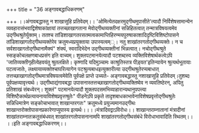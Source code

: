 +++
title = "36 अङ्गावबद्धाधिकरणम्"

+++
।।अंगावबद्धास्तु न शाखासुहि प्रतिवेदम्।। 'ओमित्येतदक्षरमुद्गीथमुपासीते'त्यादौ निर्विशेषसामान्येन व्यवहारासंभवाद्विशेषाकांक्षायां तत्तच्छाखागताना मेवोद्गीथव्यक्तीनां सन्निहितत्वात् तन्मात्रविषयत्वमेव उद्गीथश्रुतेर्युक्तम्। ततश्च तांडिशाखागतरसतमत्वकामाप्तिहिरण्मयपुरुषाकाशादिदृष्टिविशिष्टोपासने तांडिशाखागतोद्गीथव्यक्तेरेव क्रतुमध्यप्रयुक्ताया उपास्यत्वम््। नतु शाखांतरगतोद्गीथव्यक्तेः। न च सर्वशाखागतोद्गीथानामैक्यं" शंक्यं, स्वरादिभेदेन उद्गीथव्यक्तीनां भिन्नत्वात्। नचोद्गीथश्रुते स्सङ्कोचलक्षणबाधप्रसंग इति वाच्यम्। शुक्लपटमानयेत्यादौ पटशब्दस्य व्यक्तिविशेषार्थकत्वेऽपि 'जातिव्यक्तीगृहीत्वेहवयंतु श्रुतलक्षिते। कृष्णादि यदिमुञ्चामः काश्रुतिस्तत्र पीड़्यत'इतिन्यायेन श्रुत्यर्थभूतायाः पटत्वजातेः, लक्ष्यायाव्यक्तेश्चापरित्यागेन पटश्रुत्यबाधइत्युक्तरीत्या उद्गीथश्रुतेरप्यबाधात् तत्तच्छाखागतोद्गीथमात्रविषयत्वमेवेति पूर्वपक्षे प्राप्ते उच्यते- अङ्गावबद्धास्तु नशाखासुहि प्रतिवेदम्।तुशब्दः पूर्वपक्षव्यावृत्त्यर्थः। उद्गीथाद्यंगावबद्धा उपासनास्तत्तच्छाखागतोद्गीथव्यक्तिष्वेव न व्यवतिष्ठेरन्, अपितु प्रतिशाखं संबध्येरन्। शुक्लं" पटमानयेत्यादौ शुक्लपदसमभिव्याहारान्यथानुपपत्त्या विशिष्टैकार्थप्रत्यायनायाविशेषप्रवृत्तश्रुतेः" पीडनेऽपि प्रकृते तादृशबाधकाभावेनाविशेषप्रवृत्तोद्गीथश्रुतेः सन्निधिमात्रेण सङ्कोचाभावात् शाखान्तरगतः" क्रतुमध्ये प्रयुज्यमानउद्गीथः शाखान्तरोक्तोपासनप्रकारेणाप्युपास्य इत्यर्थः।।।।मंत्रादिवद्वाऽविरोधः।। शाखान्तराम्नातानां मंत्रादीनां शाखांतराम्नातक्रतुसंबंधवत् शाखांतरगतोपासनानामपि शाखांतरगतोद्गीथसंबंधे विरोधाभावादिति स्थितम्।। ।।इति अङ्गावबद्धाधिकरणम्।।
